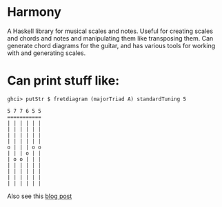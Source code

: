 # Harmony
A Haskell library for musical scales and notes. Useful for creating  scales and chords and notes and manipulating them like transposing them. Can generate chord diagrams for the guitar, and has various tools for working with and generating scales.


Can print stuff like:
====================

	ghci> putStr $ fretdiagram (majorTriad A) standardTuning 5

	5 7 7 6 5 5
	===========
	| | | | | |
	| | | | | |
	| | | | | |
	| | | | | |
	o | | | o o
	| | | o | |
	| o o | | |
	| | | | | |
	| | | | | |
	| | | | | |
	| | | | | |


Also see this [blog post](http://kah0ona.github.io/software/haskell/2015/02/23/A-Journey-Into-Haskell-Chord-And-Scale-Library.html)
